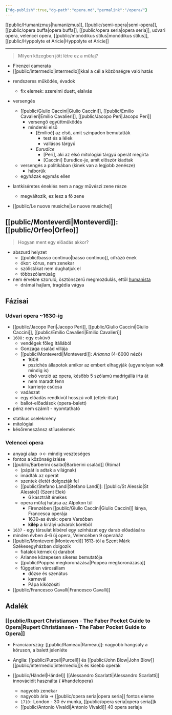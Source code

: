 ```yaml
---
{"dg-publish":true,"dg-path":"opera.md","permalink":"/opera/"}
---
```


[[public/Humanizmus\|humanizmus]], [[public/semi-opera\|semi-opera]], [[public/opera buffa\|opera buffa]], [[public/opera seria\|opera seria]], udvari opera, velencei opera, [[public/monódikus stílus\|monódikus stílus]], [[public/Hyppolyte et Aricie\|Hyppolyte et Aricie]]
__________________

> Milyen közegben jött létre ez a műfaj?

* Firenzei camerata
* [[public/intermedio\|intermedio]]kkal a cél a közönségre való hatás

- rendszeres működés, évadok
	- fix elemek: szerelmi duett, elalvás

- versengés
	- [[public/Giulio Caccini\|Giulio Caccini]], [[public/Emilio Cavalieri\|Emilio Cavalieri]], [[public/Jacopo Peri\|Jacopo Peri]]
		- versengő együttműködés
		- mindenki első
			- [Emilioé] az első, amit színpadon bemutatták
				- test és a lélek
				- vallásos tárgyú
			- *Eurudice*
				- [Peri], aki az első mitológiai tárgyú operát megírta
				- [Caccini] Eurudice-je, amit először kiadtak
	- versengés a politikában (kinek van a legjobb zenésze)
		- háborúk
	- egyházak egymás ellen
	
- lantkíséretes éneklés nem a nagy művészi zene része
	- megváltozik, ez lesz a fő zene
- [[public/Le nuove musiche\|Le nuove musiche]] 

## [[public/Monteverdi\|Monteverdi]]: [[public/Orfeo\|Orfeo]]

> Hogyan ment egy előadás akkor?

- abszurd helyzet
	- [[public/basso continuo\|basso continuo]], cifrázó ének
	- ókor: kórus, nem zenekar
	- szólistákat nem dughatjuk el
	- többszólamúság
- nem érvekre szoruló, ösztönszerű megmozdulás, ettől [humanista](humanizmus.md)
	- drámai hajlam, tragédia vágya

## Fázisai
### Udvari opera ~1630-ig
* [[public/Jacopo Peri\|Jacopo Peri]], [[public/Giulio Caccini\|Giulio Caccini]], [[public/Emilio Cavalieri\|Emilio Cavalieri]]
* `1608:` egy esküvő
	* vendégek főleg Itáliából
	* Gonzaga család villája
	* [[public/Monteverdi\|Monteverdi]]: *Arianna* (4-6000 néző)
		* 1608
		* pszichés állapotok amikor az embert elhagyják (ugyanolyan volt mindig is)
		* első verzió az opera, később 5 szólamú madrigállá írta át
		* nem maradt fenn
		* karrierje csúcsa
	* vadászat
	* egy előadás rendkívül hosszú volt (ettek-ittak)
	* ballot-előadások (opera-balett)
* pénz nem számít - nyomtatható
- statikus cselekmény
- mitológiai
- későreneszánsz stíluselemek

### Velencei opera
- anyagi alap -><- mindig veszteséges
- fontos a közönség ízlése
- [[public/Barberini család\|Barberini család]] (Róma)
	- (pápát is adtak a világnak)
	- imádták az operát
	- szentek életét dolgozták fel
	- [[public/Stefano Landi\|Stefano Landi]]: [[public/St Alessio\|St Alessio]] (Szent Elek)
		- 6 kasztrált énekes
	- opera műfaj hatása az Alpokon túl
		- Firenzében [[public/Giulio Caccini\|Giulio Caccini]] lánya, Francesca operája
		- 1630-as évek: opera Varsóban
		- **kilép** a királyi udvarok köréből
- `1637` - egy társulat kibérel egy színházat egy darab előadására
- minden évben 4-6 új opera, Velencében 9 operaház
- [[public/Monteverdi\|Monteverdi]] 1613-tól a Szent Márk Székesegyházban dolgozik
	- fiatalok kérnek új darabot
	- Arianne közepesen sikeres bemutatója
	- [[public/Poppea megkoronázása\|Poppea megkoronázása]]
	- független városállam
		- dózse és szenátus
		- karnevál
		- Pápa kiközösíti
- [[public/Francesco Cavalli\|Francesco Cavalli]]

## Adalék
###  [[public/Rupert Christiansen - The Faber Pocket Guide to Opera\|Rupert Christiansen - The Faber Pocket Guide to Opera]]
* Franciaország: [[public/Rameau\|Rameau]]: nagyobb hangsúly a kóruson, a balett jelenléte
- Anglia: [[public/Purcell\|Purcell]] és [[public/John Blow\|John Blow]] [[public/intermedio\|intermedio]]k és kisebb operák
- [[public/Händel\|Händel]] [[Alessandro Scarlatti\|Alessandro Scarlatti]] innovációit használta
{ #handelopera}

	- nagyobb zenekar
	- nagyobb ária -> [[public/opera seria\|opera seria]] fontos eleme
	- `1710:` London - 30 év munka, [[public/opera seria\|opera seria]]k
	- [[public/Antonio Vivaldi\|Antonio Vivaldi]] 40 opera seriaja